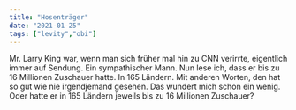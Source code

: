 ```yaml
---
title: "Hosenträger"
date: "2021-01-25"
tags: ["levity","obi"]
---
```

Mr. Larry King war, wenn man sich früher mal hin zu CNN verirrte, eigentlich immer auf Sendung. Ein sympathischer Mann. Nun lese ich, dass er bis zu 16 Millionen Zuschauer hatte. In 165 Ländern. Mit anderen Worten, den hat so gut wie nie irgendjemand gesehen. Das wundert mich schon ein wenig. Oder hatte er in 165 Ländern jeweils bis zu 16 Millionen Zuschauer?
